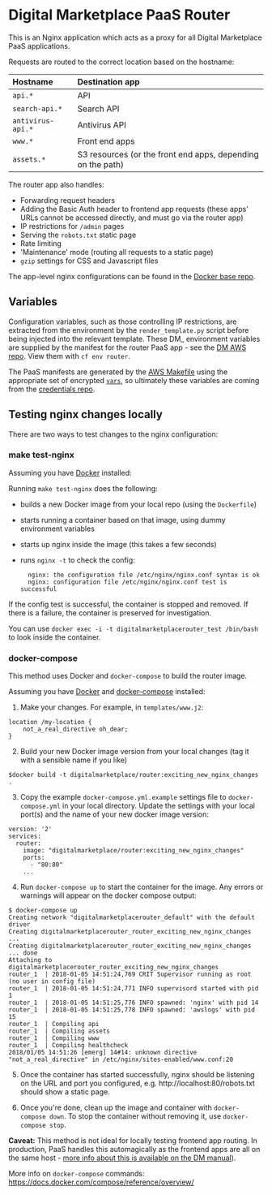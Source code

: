 # Digital Marketplace PaaS Router

This is an Nginx application which acts as a proxy for all Digital Marketplace PaaS applications.

Requests are routed to the correct location based on the hostname:

| Hostname | Destination app |
| :--- | :--- |
| `api.*` | API |
| `search-api.*` | Search API |
| `antivirus-api.*` | Antivirus API |
| `www.*` | Front end apps |
| `assets.*` | S3 resources (or the front end apps, depending on the path) |

The router app also handles:
- Forwarding request headers
- Adding the Basic Auth header to frontend app requests (these apps' URLs cannot be accessed directly,
and must go via the router app)
- IP restrictions for `/admin` pages
- Serving the `robots.txt` static page
- Rate limiting
- 'Maintenance' mode (routing all requests to a static page)
- `gzip` settings for CSS and Javascript files

The app-level nginx configurations can be found in the [Docker base repo](https://github.com/alphagov/digitalmarketplace-docker-base).

## Variables

Configuration variables, such as those controlling IP restrictions, are extracted from the environment by the
`render_template.py` script before being injected into the relevant template. These DM_ environment variables are
supplied by the manifest for the router PaaS app  - see the [DM AWS
repo](https://github.com/alphagov/digitalmarketplace-aws/tree/master/paas). View them with `cf env router`.

The PaaS manifests are generated by the [AWS
Makefile](https://github.com/alphagov/digitalmarketplace-aws/tree/master/Makefile) using the appropriate set of
encrypted
[`vars`](https://github.com/alphagov/digitalmarketplace-credentials/tree/master/vars), so ultimately
these variables are coming from the [credentials
repo](https://github.com/alphagov/digitalmarketplace-credentials).  

## Testing nginx changes locally

There are two ways to test changes to the nginx configuration:

### make test-nginx

Assuming you have [Docker](https://docs.docker.com/engine/installation/) installed:

Running `make test-nginx` does the following:
- builds a new Docker image from your local repo (using the `Dockerfile`)
- starts running a container based on that image, using dummy environment variables
- starts up nginx inside the image (this takes a few seconds)
- runs `nginx -t` to check the config:

        nginx: the configuration file /etc/nginx/nginx.conf syntax is ok
        nginx: configuration file /etc/nginx/nginx.conf test is successful

If the config test is successful, the container is stopped and removed. If there is a failure, the container
is preserved for investigation.

You can use `docker exec -i -t digitalmarketplacerouter_test /bin/bash` to look inside the container.


### docker-compose

This method uses Docker and `docker-compose` to build the router image.

Assuming you have [Docker](https://docs.docker.com/engine/installation/) and [docker-compose](https://docs.docker.com/compose/install/) installed:

  1. Make your changes. For example, in `templates/www.j2`:

    location /my-location {
        not_a_real_directive oh_dear;
    }

  2. Build your new Docker image version from your local changes (tag it with a sensible name if you like)

    $docker build -t digitalmarketplace/router:exciting_new_nginx_changes .

  3. Copy the example `docker-compose.yml.example` settings file to `docker-compose.yml` in your local directory.
   Update the settings with your local port(s) and the name of your new docker image version:

    version: '2'
    services:
      router:
        image: "digitalmarketplace/router:exciting_new_nginx_changes"
        ports:
          - "80:80"
        ...

  4. Run `docker-compose up` to start the container for the image. Any errors or warnings will appear on the docker compose output:

    $ docker-compose up
    Creating network "digitalmarketplacerouter_default" with the default driver
    Creating digitalmarketplacerouter_router_exciting_new_nginx_changes ...
    Creating digitalmarketplacerouter_router_exciting_new_nginx_changes ... done
    Attaching to digitalmarketplacerouter_router_exciting_new_nginx_changes
    router_1  | 2018-01-05 14:51:24,769 CRIT Supervisor running as root (no user in config file)
    router_1  | 2018-01-05 14:51:24,771 INFO supervisord started with pid 1
    router_1  | 2018-01-05 14:51:25,776 INFO spawned: 'nginx' with pid 14
    router_1  | 2018-01-05 14:51:25,778 INFO spawned: 'awslogs' with pid 15
    router_1  | Compiling api
    router_1  | Compiling assets
    router_1  | Compiling www
    router_1  | Compiling healthcheck
    2018/01/05 14:51:26 [emerg] 14#14: unknown directive "not_a_real_directive" in /etc/nginx/sites-enabled/www.conf:20

  5. Once the container has started successfully, nginx should be listening on the URL and port you configured,
  e.g. http://localhost:80/robots.txt should show a static page.

  6. Once you're done, clean up the image and container with `docker-compose down`. To stop the container without removing it,
  use `docker-compose stop`.

**Caveat:** This method is not ideal for locally testing frontend app routing. In production, PaaS handles this automagically
as the frontend apps are all on the same host - [more info about this is available on the DM manual](https://alphagov.github.io/digitalmarketplace-manual/application-architecture.html?highlight=routing#overall-architecture)).

More info on `docker-compose` commands: https://docs.docker.com/compose/reference/overview/
